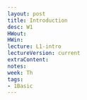 ```yaml
---
layout: post
title: Introduction
desc: W1
HWout:
HWin:
lecture: L1-intro
lectureVersion: current
extraContent:
notes:
week: Th
tags:
- 1Basic
---
```

